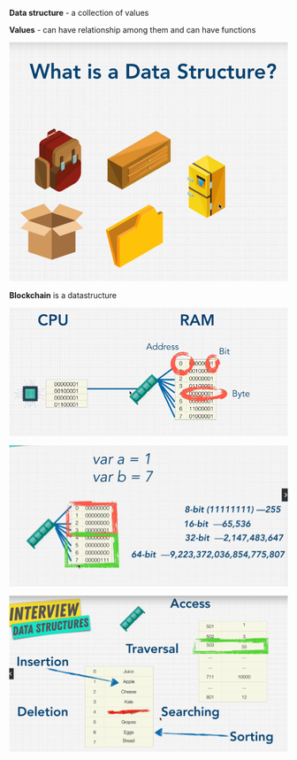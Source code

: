 **Data structure** - a collection of values 

**Values** - can have relationship among them and can have functions 

![alt text](../resources/data-structure-representation.png)

**Blockchain** is a datastructure

![alt text](../resources/ram.png)

![alt text](../resources/representation-of-variable.png)

![alt text](../resources/data-structure-properties.png)